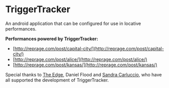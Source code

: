 TriggerTracker
==============

An android application that can be configured for use in locative performances.

**Performances powered by TriggerTracker:**

* [http://reprage.com/post/capital-city/](http://reprage.com/post/capital-city/)
* [http://reprage.com/post/alice/](http://reprage.com/post/alice/)
* [http://reprage.com/post/kansas/](http://reprage.com/post/kansas/)

Special thanks to [The Edge](http://edgeqld.org.au/), Daniel Flood and [Sandra Carluccio](http://sandracarluccio.net/), who have all supported the development of TriggerTracker.
